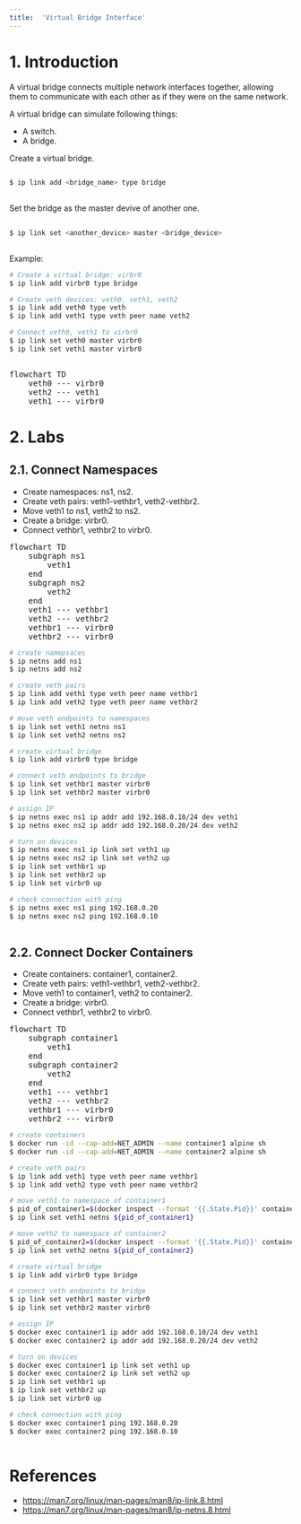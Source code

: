 ```yaml
---
title:  'Virtual Bridge Interface'
---
```


# 1. Introduction
A virtual bridge connects multiple network interfaces together, allowing them to communicate with each other as if they were on the same network.  
  
A virtual bridge can simulate following things:  
- A switch.  
- A bridge.  


Create a virtual bridge.
```sh
  
$ ip link add <bridge_name> type bridge
  
```

Set the bridge as the master devive of another one.
```sh
  
$ ip link set <another_device> master <bridge_device>
  
```

Example:

```sh
# Create a virtual bridge: virbr0
$ ip link add virbr0 type bridge

# Create veth devices: veth0, veth1, veth2
$ ip link add veth0 type veth
$ ip link add veth1 type veth peer name veth2

# Connect veth0, veth1 to virbr0
$ ip link set veth0 master virbr0
$ ip link set veth1 master virbr0
  
```

<script type="module">
  import mermaid from 'https://cdn.jsdelivr.net/npm/mermaid@11/dist/mermaid.esm.min.mjs';
</script>

<pre class="mermaid">
flowchart TD
    veth0 --- virbr0
    veth2 --- veth1
    veth1 --- virbr0
</pre>


# 2. Labs
## 2.1. Connect Namespaces
- Create namespaces: ns1, ns2.
- Create veth pairs: veth1-vethbr1, veth2-vethbr2.
- Move veth1 to ns1, veth2 to ns2.
- Create a bridge: virbr0.
- Connect vethbr1, vethbr2 to virbr0.

<pre class="mermaid">
flowchart TD
    subgraph ns1
        veth1
    end
    subgraph ns2
        veth2
    end    
    veth1 --- vethbr1
    veth2 --- vethbr2    
    vethbr1 --- virbr0
    vethbr2 --- virbr0    
</pre>


```sh
# create namepsaces
$ ip netns add ns1
$ ip netns add ns2

# create veth pairs
$ ip link add veth1 type veth peer name vethbr1
$ ip link add veth2 type veth peer name vethbr2

# move veth endpoints to namespaces
$ ip link set veth1 netns ns1
$ ip link set veth2 netns ns2

# create virtual bridge
$ ip link add virbr0 type bridge

# connect veth endpoints to bridge
$ ip link set vethbr1 master virbr0
$ ip link set vethbr2 master virbr0

# assign IP
$ ip netns exec ns1 ip addr add 192.168.0.10/24 dev veth1
$ ip netns exec ns2 ip addr add 192.168.0.20/24 dev veth2

# turn on devices
$ ip netns exec ns1 ip link set veth1 up
$ ip netns exec ns2 ip link set veth2 up
$ ip link set vethbr1 up
$ ip link set vethbr2 up
$ ip link set virbr0 up

# check connection with ping
$ ip netns exec ns1 ping 192.168.0.20
$ ip netns exec ns2 ping 192.168.0.10
  
```


## 2.2. Connect Docker Containers
- Create containers: container1, container2.
- Create veth pairs: veth1-vethbr1, veth2-vethbr2.
- Move veth1 to container1, veth2 to container2.
- Create a bridge: virbr0.
- Connect vethbr1, vethbr2 to virbr0.

<pre class="mermaid">
flowchart TD
    subgraph container1
        veth1
    end
    subgraph container2
        veth2
    end    
    veth1 --- vethbr1
    veth2 --- vethbr2    
    vethbr1 --- virbr0
    vethbr2 --- virbr0    
</pre>


```sh
# create containers
$ docker run -id --cap-add=NET_ADMIN --name container1 alpine sh
$ docker run -id --cap-add=NET_ADMIN --name container2 alpine sh

# create veth pairs
$ ip link add veth1 type veth peer name vethbr1
$ ip link add veth2 type veth peer name vethbr2

# move veth1 to namespace of container1
$ pid_of_container1=$(docker inspect --format '{{.State.Pid}}' container1)
$ ip link set veth1 netns ${pid_of_container1}

# move veth2 to namespace of container2
$ pid_of_container2=$(docker inspect --format '{{.State.Pid}}' container2)
$ ip link set veth2 netns ${pid_of_container2}

# create virtual bridge
$ ip link add virbr0 type bridge

# connect veth endpoints to bridge
$ ip link set vethbr1 master virbr0
$ ip link set vethbr2 master virbr0

# assign IP
$ docker exec container1 ip addr add 192.168.0.10/24 dev veth1
$ docker exec container2 ip addr add 192.168.0.20/24 dev veth2

# turn on devices
$ docker exec container1 ip link set veth1 up
$ docker exec container2 ip link set veth2 up
$ ip link set vethbr1 up
$ ip link set vethbr2 up
$ ip link set virbr0 up

# check connection with ping
$ docker exec container1 ping 192.168.0.20
$ docker exec container2 ping 192.168.0.10
  
```

# References
- https://man7.org/linux/man-pages/man8/ip-link.8.html
- https://man7.org/linux/man-pages/man8/ip-netns.8.html